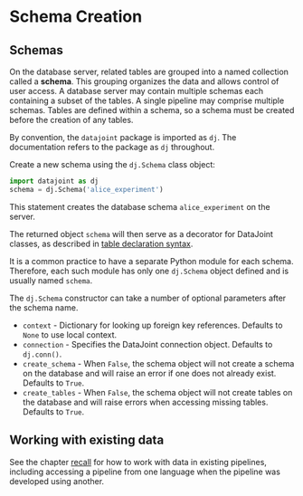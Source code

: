 # Schema Creation

## Schemas

On the database server, related tables are grouped into a named collection called a **schema**.
This grouping organizes the data and allows control of user access.
A database server may contain multiple schemas each containing a subset of the tables.
A single pipeline may comprise multiple schemas.
Tables are defined within a schema, so a schema must be created before the creation of
any tables.

By convention, the `datajoint` package is imported as `dj`.
  The documentation refers to the package as `dj` throughout.

Create a new schema using the `dj.Schema` class object:

```python
import datajoint as dj
schema = dj.Schema('alice_experiment')
```

This statement creates the database schema `alice_experiment` on the server.

The returned object `schema` will then serve as a decorator for DataJoint classes, as
described in [table declaration syntax](./tables/declare.md).

It is a common practice to have a separate Python module for each schema.
Therefore, each such module has only one `dj.Schema` object defined and is usually
named `schema`.

The `dj.Schema` constructor can take a number of optional parameters after the schema
name.

- `context` - Dictionary for looking up foreign key references.
  Defaults to `None` to use local context.
- `connection` - Specifies the DataJoint connection object.
  Defaults to `dj.conn()`.
- `create_schema` - When `False`, the schema object will not create a schema on the
database and will raise an error if one does not already exist.
  Defaults to `True`.
- `create_tables` - When `False`, the schema object will not create tables on the
database and will raise errors when accessing missing tables.
  Defaults to `True`.

## Working with existing data

See the chapter [recall](recall.md) for how to work with data in
existing pipelines, including accessing a pipeline from one language when the pipeline
was developed using another.
